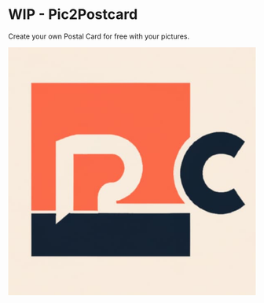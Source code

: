 # WIP - Pic2Postcard
Create your own Postal Card for free with your pictures.

![/postal-card/Client/wwwroot/assets/img/p2clogo.jpg](/postal-card/Client/wwwroot/assets/img/p2clogo.jpg)
